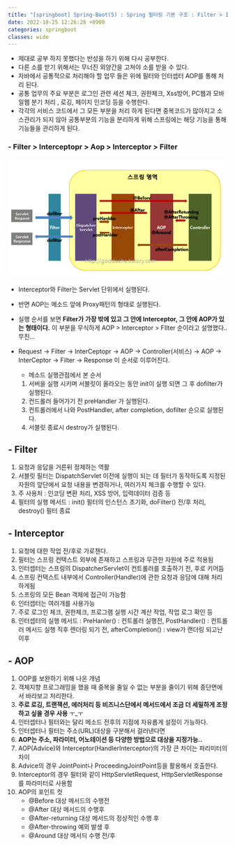 ```yaml
---
title: "[springboot] Spring-Boot(5) : Spring 필터링 기본 구조 : Filter > Interceptopr > Aop > Interceptor > Filter"
date: 2022-10-25 12:26:28 +0900
categories: springboot
classes: wide
---
```


- 제대로 공부 하지 못했다는 반성을 하기 위해 다시 공부한다. 
- 다른 소를 받기 위해서는 무너진 외양간을 고쳐야 소를 받을 수 있다.
- 자바에서 공통적으로 처리해야 할 업무 들은 위에 필터와 인터셉터 AOP를 통해 처리 된다.
- 공통 업무의 주요 부분은 로그인 관련 세션 체크, 권한체크, Xss방어, PC웹과 모바일웹 분기 처리 , 로깅, 페이지 인코딩 등을 수행한다.
- 각각의 서비스 코드에서 그 모든 부분을 처리 하게 된다면 중복코드가 많아지고 소스관리가 되지 않아 공통부분의 기능을 분리하게 위해 스프링에는 해당 기능을 통해 기능들을 관리하게 된다.

### - Filter > Interceptopr > Aop > Interceptor > Filter

![aop_inter_filter](/images/aop_inter_filter.png)

- Interceptor와 Filter는 Servlet 단위에서 실행된다. 
- 반면 AOP는 메소드 앞에 Proxy패턴의 형태로 실행된다.
- 실행 순서를 보면 **Filter가 가장 밖에 있고 그 안에 Interceptor, 그 안에 AOP가 있는 형태이다.** 이 부분을 무식하게 AOP > Interceptor > FIlter 순이라고 설명했다.. 무친...
- Request -> Filter -> InterCeptopr -> AOP -> Controller(서비스) -> AOP -> InterCeptor -> Filter -> Response 이 순서로 이루어진다.  

    - 메소드 실행관점에서 본 순서
    1) 서버을 실행 시키며 서블릿이 올라오는 동안 init이 실행 되면 그 후 dofilter가 실행된다. 
    2) 컨드롤러 들어가기 전 preHandler 가 실행된다.
    3) 컨트롤러에서 나와 PostHandler, after completion, dofilter 순으로 실행된다. 
    4) 서블릿 종료시 destroy가 실행된다.


## - Filter
1) 요청과 응답을 거른뒤 정제하는 역활  
2) 서블릿 필터는 DispatchServlet 이전에 실행이 되는 데 필터가 동작하도록 지정된 자원의 앞단에서 요청 내용을 변경하거나, 여러가지 체크를 수행할 수 있다.  
3) 주 사용처 : 인코딩 변환 처리, XSS 방어, 입력데이터 검증 등   
4) 필터의 실행 메서드 : init() 필터의 인스턴스 초기화, doFilter() 전/후 처리, destroy() 필터 종료  


## - Interceptor
1) 요청에 대한 작업 전/후로 가로챈다.  
2) 필터는 스프링 컨택스트 외부에 존재하고 스프링과 무관한 자원에 주로 적용됨  
3) 인터셉터는 스프링의 DispatcherServlet이 컨트롤러를 호출하기 전, 후로 키어듬  
4) 스프링 컨택스트 내부에서 Controller(Handler)에 관한 요청과 응담에 대해 처리하게됨  
5) 스프링의 모든 Bean 객체에 접근이 가능함  
6) 인터셉터는 여러개를 사용가능  
7) 주로 로그인 체크, 권한체크, 프로그램 실행 시간 계산 작업, 작업 로그 확인 등  
8) 인터셉터의 실행 메서드 : PreHanler() : 컨트롤러 실행전, PostHandler() : 컨트롤러 메서드 실행 직후 렌더링 되기 전, afterCompletion() : view가 랜더링 되고난 이후  


## - AOP
1) OOP를 보완하기 위해 나온 개념  
2) 객체지향 프로그래밍을 했을 때 중복을 줄일 수 없는 부분을 줄이기 위해 종단면에서 바라보고 처리한다.  
3) **주로 로깅, 트랜잭션, 에러처리 등 비즈니스단에서 메서드에서 조금 더 세밀하게 조정하고 싶을 경우 사용** ㅜ_ㅜ   
4) 인터셉터나 필터와는 달리 메소드 전후의 지점에 자유롭게 설정이 가능하다.  
5) 인터셉터나 필터는 주소(URL)대상을 구분해서 걸러낸다면  
6) **AOP는 주소, 파라미터, 어노테이션 등 다양한 방법으로 대상을 지정가능..**  
7) AOP(Advice)와 Interceptor(HandlerInterceptor)의 가장 큰 차이는 파리미터의 차이  
8) Advice의 경우 JointPoint나 ProceedingJointPoint등을 활용해서 호출한다.  
9) Interceptor의 경우 필터와 같이 HttpServletRequest, HttpServletResponse를 파라미터로 사용함  
10) AOP의 포인트 컷  
	- @Before 대상 메서드의 수행전  
	- @After 대상 메서드의 수행후  
	- @After-returning 대상 메서드의 정상적인 수행 후  
	- @After-throwing 예외 발생 후  
	- @Around 대상 메서듸 수행 전/후  
